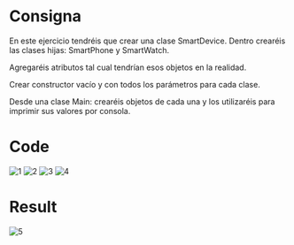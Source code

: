 # Consigna

En este ejercicio tendréis que crear una clase SmartDevice. Dentro crearéis las clases hijas: SmartPhone y SmartWatch.

Agregaréis atributos tal cual tendrían esos objetos en la realidad.

Crear constructor vacío y con todos los parámetros para cada clase.

Desde una clase Main: crearéis objetos de cada una y los utilizaréis para imprimir sus valores por consola.


# Code
![1](https://user-images.githubusercontent.com/89199369/197827769-6522b815-fc6a-46a2-b386-35acfdad4499.png)
![2](https://user-images.githubusercontent.com/89199369/197827808-abe7e7b3-1d9c-4303-84ec-e4cbb30a9a94.png)
![3](https://user-images.githubusercontent.com/89199369/197827824-6d00c3ad-d072-497e-a120-3222d49301f2.png)
![4](https://user-images.githubusercontent.com/89199369/197827842-e73ccc3f-cd6e-46ec-8b40-67069771a1d4.png)


# Result
![5](https://user-images.githubusercontent.com/89199369/197827857-dee67fad-d5a3-4ecd-88de-73e55a447a9e.png)
